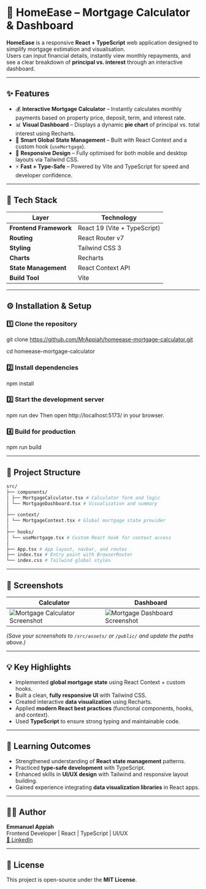 # 🏡 HomeEase – Mortgage Calculator & Dashboard

**HomeEase** is a responsive **React + TypeScript** web application designed to simplify mortgage estimation and visualisation.  
Users can input financial details, instantly view monthly repayments, and see a clear breakdown of **principal vs. interest** through an interactive dashboard.

---

## ✨ Features

- 💰 **Interactive Mortgage Calculator** – Instantly calculates monthly payments based on property price, deposit, term, and interest rate.  
- 📊 **Visual Dashboard** – Displays a dynamic **pie chart** of principal vs. total interest using Recharts.  
- 🧠 **Smart Global State Management** – Built with React Context and a custom hook (`useMortgage`).  
- 📱 **Responsive Design** – Fully optimised for both mobile and desktop layouts via Tailwind CSS.  
- ⚡ **Fast + Type-Safe** – Powered by Vite and TypeScript for speed and developer confidence.

---

## 🧩 Tech Stack

| Layer | Technology |
|-------|-------------|
| **Frontend Framework** | React 19 (Vite + TypeScript) |
| **Routing** | React Router v7 |
| **Styling** | Tailwind CSS 3 |
| **Charts** | Recharts |
| **State Management** | React Context API |
| **Build Tool** | Vite |

---

## ⚙️ Installation & Setup


### 1️⃣ Clone the repository

git clone https://github.com/MrAppiah/homeease-mortgage-calculator.git

cd homeease-mortgage-calculator

### 2️⃣ Install dependencies
npm install

### 3️⃣ Start the development server
npm run dev
Then open http://localhost:5173/ in your browser.

### 4️⃣ Build for production
npm run build


---

## 🧠 Project Structure
```bash
src/
├── components/
│ ├── MortgageCalculator.tsx # Calculator form and logic
│ └── MortgageDashboard.tsx # Visualization and summary
│
├── context/
│ └── MortgageContext.tsx # Global mortgage state provider
│
├── hooks/
│ └── useMortgage.tsx # Custom React hook for context access
│
├── App.tsx # App layout, navbar, and routes
├── index.tsx # Entry point with BrowserRouter
└── index.css # Tailwind global styles
 ```

---

## 📸 Screenshots

| Calculator | Dashboard |
|-------------|------------|
| ![Mortgage Calculator Screenshot](./assets/calculator.png) | ![Mortgage Dashboard Screenshot](./assets/dashboard.png) |

*(Save your screenshots to `/src/assets/` or `/public/` and update the paths above.)*

---

## 💡 Key Highlights

- Implemented **global mortgage state** using React Context + custom hooks.  
- Built a clean, **fully responsive UI** with Tailwind CSS.  
- Created interactive **data visualization** using Recharts.  
- Applied **modern React best practices** (functional components, hooks, and context).  
- Used **TypeScript** to ensure strong typing and maintainable code.

---

## 🎯 Learning Outcomes

- Strengthened understanding of **React state management** patterns.  
- Practiced **type-safe development** with TypeScript.  
- Enhanced skills in **UI/UX design** with Tailwind and responsive layout building.  
- Gained experience integrating **data visualization libraries** in React apps.  

---

## 👨‍💻 Author

**Emmanuel Appiah**  
Frontend Developer | React | TypeScript | UI/UX  
[💼 LinkedIn](https://www.linkedin.com/in/mrappiah/)

---

## 🪪 License
This project is open-source under the **MIT License**.



